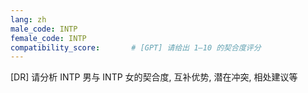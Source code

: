 ```yaml
---
lang: zh
male_code: INTP
female_code: INTP
compatibility_score:       # [GPT] 请给出 1–10 的契合度评分
---
```


[DR] 请分析 INTP 男与 INTP 女的契合度, 互补优势, 潜在冲突, 相处建议等

